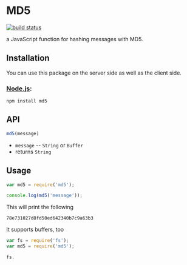 # MD5

[![build status](https://secure.travis-ci.org/pvorb/node-md5.png)](http://travis-ci.org/pvorb/node-md5)

a JavaScript function for hashing messages with MD5.

## Installation

You can use this package on the server side as well as the client side.

### [Node.js](http://nodejs.org/):

~~~
npm install md5
~~~


## API

~~~ javascript
md5(message)
~~~

  * `message` -- `String` or `Buffer`
  * returns `String`


## Usage

~~~ javascript
var md5 = require('md5');

console.log(md5('message'));
~~~

This will print the following

~~~
78e731027d8fd50ed642340b7c9a63b3
~~~

It supports buffers, too

~~~ javascript
var fs = require('fs');
var md5 = require('md5');

fs.